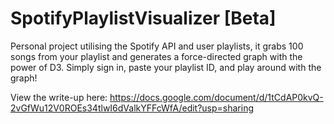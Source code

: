 # SpotifyPlaylistVisualizer [Beta]
Personal project utilising the Spotify API and user playlists, it grabs 100 songs from your playlist and generates a force-directed graph with the power of D3. Simply sign in, paste your playlist ID, and play around with the graph!

View the write-up here:
https://docs.google.com/document/d/1tCdAP0kvQ-2vGfWu12V0ROEs34tlwI6dValkYFFcWfA/edit?usp=sharing